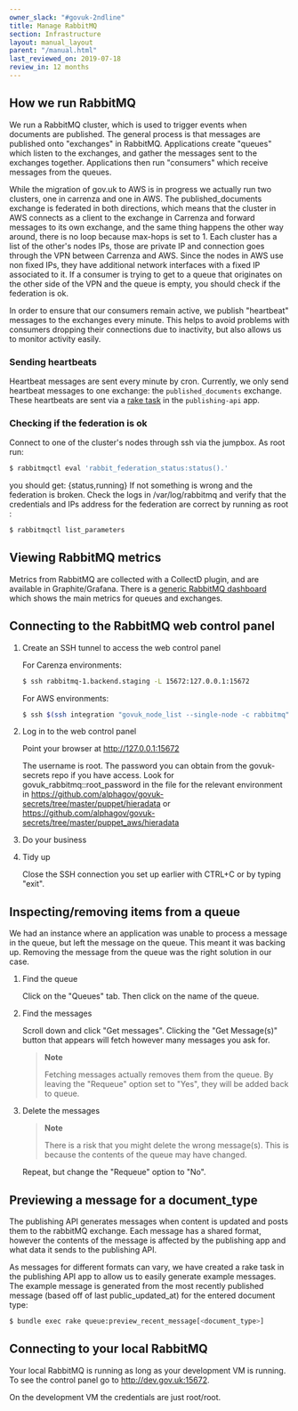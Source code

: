 ```yaml
---
owner_slack: "#govuk-2ndline"
title: Manage RabbitMQ
section: Infrastructure
layout: manual_layout
parent: "/manual.html"
last_reviewed_on: 2019-07-18
review_in: 12 months
---
```


## How we run RabbitMQ

We run a RabbitMQ cluster, which is used to trigger events when
documents are published. The general process is that messages are
published onto "exchanges" in RabbitMQ. Applications create "queues"
which listen to the exchanges, and gather the messages sent to the
exchanges together. Applications then run "consumers" which receive
messages from the queues.

While the migration of gov.uk to AWS is in progress we actually run
two clusters, one in carrenza and one in AWS.
The published_documents exchange is federated in both directions, which
means that the cluster in AWS connects as a client to the exchange in 
Carrenza and forward messages to its own exchange, and the same thing 
happens the other way around, there is no loop because max-hops is set to 1.
Each cluster has a list of the other's nodes IPs, those are private IP
and connection goes through the VPN between Carrenza and AWS.
Since the nodes in AWS use non fixed IPs, they have additional
network interfaces with a fixed IP associated to it.
If a consumer is trying to get to a queue that originates on the other
side of the VPN and the queue is empty, you should check if the 
federation is ok.

In order to ensure that our consumers remain active, we publish
"heartbeat" messages to the exchanges every minute. This helps to avoid
problems with consumers dropping their connections due to inactivity,
but also allows us to monitor activity easily.

### Sending heartbeats

Heartbeat messages are sent every minute by cron. Currently, we only
send heartbeat messages to one exchange: the `published_documents`
exchange. These heartbeats are sent via a [rake task][heartbeat_rake_task]
in the `publishing-api` app.

[heartbeat_rake_task]: https://github.com/alphagov/publishing-api/blob/012cb3f1ceb3b18e7059a367cc4030aa0763afb4/lib/tasks/heartbeat_messages.rake

### Checking if the federation is ok

Connect to one of the cluster's nodes through ssh via the jumpbox.
As root run:

```bash
$ rabbitmqctl eval 'rabbit_federation_status:status().'
```

you should get: {status,running}
If not something is wrong and the federation is broken.
Check the logs in /var/log/rabbitmq and verify that the credentials and
IPs address for the federation are correct by running as root :

```bash
$ rabbitmqctl list_parameters
```

## Viewing RabbitMQ metrics

Metrics from RabbitMQ are collected with a CollectD plugin, and are
available in Graphite/Grafana. There is a [generic RabbitMQ
dashboard][rabbitmq-dashboard] which shows the main metrics for queues
and exchanges.

[rabbitmq-dashboard]: https://grafana.publishing.service.gov.uk/dashboard/file/rabbitmq.json

## Connecting to the RabbitMQ web control panel

1.  Create an SSH tunnel to access the web control panel

    For Carenza environments:

    ```bash
    $ ssh rabbitmq-1.backend.staging -L 15672:127.0.0.1:15672
    ```

    For AWS environments:

    ```bash
    $ ssh $(ssh integration "govuk_node_list --single-node -c rabbitmq").integration -CNL 15672:127.0.0.1:15672
    ```

2.  Log in to the web control panel

    Point your browser at <http://127.0.0.1:15672>

    The username is root. The password you can obtain from the govuk-secrets
    repo if you have access. Look for govuk\_rabbitmq::root\_password in the file for the
    relevant environment in
    <https://github.com/alphagov/govuk-secrets/tree/master/puppet/hieradata> or <https://github.com/alphagov/govuk-secrets/tree/master/puppet_aws/hieradata>

3.  Do your business
4.  Tidy up

    Close the SSH connection you set up earlier with CTRL+C or by typing
    "exit".

## Inspecting/removing items from a queue

We had an instance where an application was unable to process a message
in the queue, but left the message on the queue. This meant it was
backing up. Removing the message from the queue was the right solution
in our case.

1.  Find the queue

    Click on the "Queues" tab. Then click on the name of the queue.

2.  Find the messages

    Scroll down and click "Get messages". Clicking the "Get Message(s)"
    button that appears will fetch however many messages you ask for.

    > **Note**
    >
    > Fetching messages actually removes them from the queue. By leaving
    the "Requeue" option set to "Yes", they will be added back to queue.

3.  Delete the messages

    > **Note**
    >
    > There is a risk that you might delete the wrong message(s). This
    > is because the contents of the queue may have changed.

    Repeat, but change the "Requeue" option to "No".

## Previewing a message for a document_type

The publishing API generates messages when content is updated and posts them
to the rabbitMQ exchange. Each message has a shared format, however the contents
of the message is affected by the publishing app and what data it sends to the
publishing API.

As messages for different formats can vary, we have created a rake task in the
publishing API app to allow us to easily generate example messages. The example
message is generated from the most recently published message (based off of
last public_updated_at) for the entered document type:

```bash
$ bundle exec rake queue:preview_recent_message[<document_type>]
```

## Connecting to your local RabbitMQ

Your local RabbitMQ is running as long as your development VM is running.
To see the control panel go to <http://dev.gov.uk:15672>.

On the development VM the credentials are just root/root.
